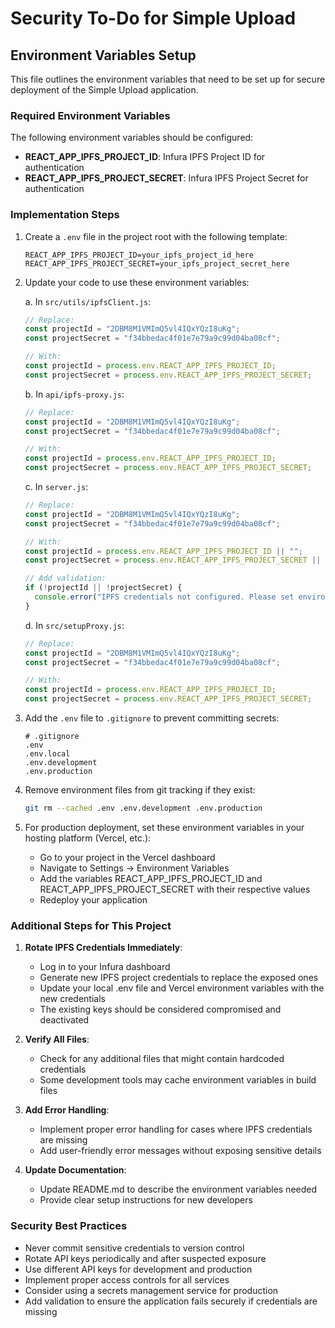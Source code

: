 # Security To-Do for Simple Upload

## Environment Variables Setup

This file outlines the environment variables that need to be set up for secure deployment of the Simple Upload application.

### Required Environment Variables

The following environment variables should be configured:

- **REACT_APP_IPFS_PROJECT_ID**: Infura IPFS Project ID for authentication
- **REACT_APP_IPFS_PROJECT_SECRET**: Infura IPFS Project Secret for authentication

### Implementation Steps

1. Create a `.env` file in the project root with the following template:
   ```
   REACT_APP_IPFS_PROJECT_ID=your_ipfs_project_id_here
   REACT_APP_IPFS_PROJECT_SECRET=your_ipfs_project_secret_here
   ```

2. Update your code to use these environment variables:

   a. In `src/utils/ipfsClient.js`:
   ```javascript
   // Replace:
   const projectId = "2DBM8M1VMImQ5vl4IQxYQzI8uKg";
   const projectSecret = "f34bbedac4f01e7e79a9c99d04ba08cf";
   
   // With:
   const projectId = process.env.REACT_APP_IPFS_PROJECT_ID;
   const projectSecret = process.env.REACT_APP_IPFS_PROJECT_SECRET;
   ```

   b. In `api/ipfs-proxy.js`:
   ```javascript
   // Replace:
   const projectId = "2DBM8M1VMImQ5vl4IQxYQzI8uKg";
   const projectSecret = "f34bbedac4f01e7e79a9c99d04ba08cf";
   
   // With:
   const projectId = process.env.REACT_APP_IPFS_PROJECT_ID;
   const projectSecret = process.env.REACT_APP_IPFS_PROJECT_SECRET;
   ```

   c. In `server.js`:
   ```javascript
   // Replace:
   const projectId = "2DBM8M1VMImQ5vl4IQxYQzI8uKg";
   const projectSecret = "f34bbedac4f01e7e79a9c99d04ba08cf";
   
   // With:
   const projectId = process.env.REACT_APP_IPFS_PROJECT_ID || "";
   const projectSecret = process.env.REACT_APP_IPFS_PROJECT_SECRET || "";
   
   // Add validation:
   if (!projectId || !projectSecret) {
     console.error("IPFS credentials not configured. Please set environment variables.");
   }
   ```

   d. In `src/setupProxy.js`:
   ```javascript
   // Replace:
   const projectId = "2DBM8M1VMImQ5vl4IQxYQzI8uKg";
   const projectSecret = "f34bbedac4f01e7e79a9c99d04ba08cf";
   
   // With:
   const projectId = process.env.REACT_APP_IPFS_PROJECT_ID;
   const projectSecret = process.env.REACT_APP_IPFS_PROJECT_SECRET;
   ```

3. Add the `.env` file to `.gitignore` to prevent committing secrets:
   ```
   # .gitignore
   .env
   .env.local
   .env.development
   .env.production
   ```

4. Remove environment files from git tracking if they exist:
   ```bash
   git rm --cached .env .env.development .env.production
   ```

5. For production deployment, set these environment variables in your hosting platform (Vercel, etc.):
   - Go to your project in the Vercel dashboard
   - Navigate to Settings → Environment Variables
   - Add the variables REACT_APP_IPFS_PROJECT_ID and REACT_APP_IPFS_PROJECT_SECRET with their respective values
   - Redeploy your application

### Additional Steps for This Project

1. **Rotate IPFS Credentials Immediately**:
   - Log in to your Infura dashboard
   - Generate new IPFS project credentials to replace the exposed ones
   - Update your local .env file and Vercel environment variables with the new credentials
   - The existing keys should be considered compromised and deactivated

2. **Verify All Files**:
   - Check for any additional files that might contain hardcoded credentials
   - Some development tools may cache environment variables in build files

3. **Add Error Handling**:
   - Implement proper error handling for cases where IPFS credentials are missing
   - Add user-friendly error messages without exposing sensitive details

4. **Update Documentation**:
   - Update README.md to describe the environment variables needed
   - Provide clear setup instructions for new developers

### Security Best Practices

- Never commit sensitive credentials to version control
- Rotate API keys periodically and after suspected exposure
- Use different API keys for development and production
- Implement proper access controls for all services
- Consider using a secrets management service for production
- Add validation to ensure the application fails securely if credentials are missing